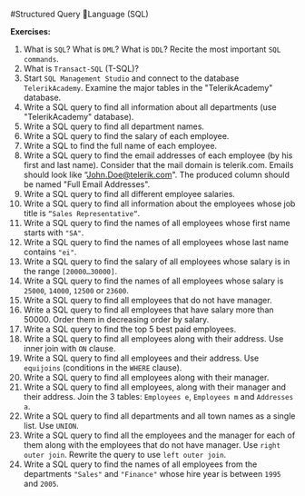 #Structured Query Language (SQL)

**Exercises:**

1. What is ``SQL``? What is ``DML``? What is ``DDL``? Recite the most important ``SQL commands``.
2. What is ``Transact-SQL`` (T-SQL)?
3. Start ``SQL Management Studio`` and connect to the database ``TelerikAcademy``. Examine the major tables in the "TelerikAcademy" database.
4. Write a SQL query to find all information about all departments (use "TelerikAcademy" database).
5. Write a SQL query to find all department names.
6. Write a SQL query to find the salary of each employee.
7. Write a SQL to find the full name of each employee.
8. Write a SQL query to find the email addresses of each employee (by his first and last name). Consider that the mail domain is telerik.com. Emails should look like “John.Doe@telerik.com". The produced column should be named "Full Email Addresses".
9. Write a SQL query to find all different employee salaries.
10. Write a SQL query to find all information about the employees whose job title is ``“Sales Representative“``.
11. Write a SQL query to find the names of all employees whose first name starts with ``"SA"``.
12. Write a SQL query to find the names of all employees whose last name contains ``"ei"``.
13. Write a SQL query to find the salary of all employees whose salary is in the range ``[20000…30000]``.
14. Write a SQL query to find the names of all employees whose salary is ``25000``, ``14000``, ``12500`` or ``23600``.
15. Write a SQL query to find all employees that do not have manager.
16. Write a SQL query to find all employees that have salary more than 50000. Order them in decreasing order by salary.
17. Write a SQL query to find the top 5 best paid employees.
18. Write a SQL query to find all employees along with their address. Use inner join with ``ON`` clause.
19. Write a SQL query to find all employees and their address. Use ``equijoins`` (conditions in the ``WHERE`` clause).
20. Write a SQL query to find all employees along with their manager.
21. Write a SQL query to find all employees, along with their manager and their address. Join the 3 tables: ``Employees e``, ``Employees m`` and ``Addresses a``.
22. Write a SQL query to find all departments and all town names as a single list. Use ``UNION``.
23. Write a SQL query to find all the employees and the manager for each of them along with the employees that do not have manager. Use ``right outer join``. Rewrite the query to use ``left outer join``.
24. Write a SQL query to find the names of all employees from the departments ``"Sales"`` and ``"Finance"`` whose hire year is between ``1995`` and ``2005``.
